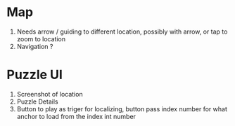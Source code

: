 
# Map 
1. Needs arrow / guiding to different location, possibly with arrow, or tap to zoom to location
2. Navigation ?

# Puzzle UI
1. Screenshot of location
2. Puzzle Details
3. Button to play as triger for localizing, button pass index number for what anchor to load from the index int number
